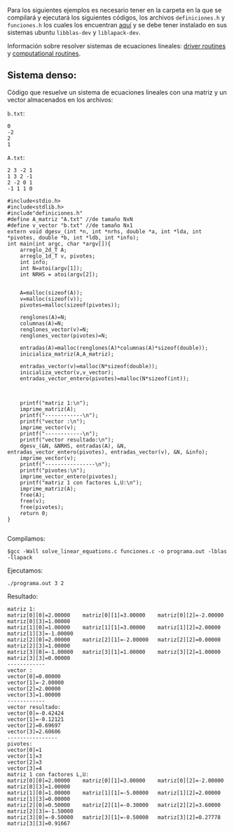 Para los siguientes ejemplos es necesario tener en la carpeta en la que se compilará y ejecutará los siguientes códigos, los archivos `definiciones.h` y `funciones.h` los cuales los encuentran [aquí](../) y se debe tener instalado en sus sistemas ubuntu `libblas-dev` y `liblapack-dev`.

Información sobre resolver sistemas de ecuaciones lineales: [driver routines](http://www.netlib.org/lapack/lug/node25.html) y [computational routines](http://www.netlib.org/lapack/lug/node37.html).

## Sistema denso:

Código que resuelve un sistema de ecuaciones lineales con una matriz y un vector almacenados en los archivos:

`b.txt`:

```
0
-2
2
1
```


`A.txt`:

```
2 3 -2 1
1 3 2 -1
2 -2 0 1
-1 1 1 0
```


```
#include<stdio.h>
#include<stdlib.h>
#include"definiciones.h"
#define A_matriz "A.txt" //de tamaño NxN
#define v_vector "b.txt" //de tamaño Nx1
extern void dgesv_(int *n, int *nrhs, double *a, int *lda, int *pivotes, double *b, int *ldb, int *info);
int main(int argc, char *argv[]){
	arreglo_2d_T A;
	arreglo_1d_T v, pivotes;
	int info;
	int N=atoi(argv[1]);
	int NRHS = atoi(argv[2]);


	A=malloc(sizeof(A));
	v=malloc(sizeof(v));
	pivotes=malloc(sizeof(pivotes));

	renglones(A)=N;
	columnas(A)=N;
	renglones_vector(v)=N;
	renglones_vector(pivotes)=N;

	entradas(A)=malloc(renglones(A)*columnas(A)*sizeof(double));
	inicializa_matriz(A,A_matriz);

	entradas_vector(v)=malloc(N*sizeof(double));
	inicializa_vector(v,v_vector);
	entradas_vector_entero(pivotes)=malloc(N*sizeof(int));
	


	printf("matriz 1:\n");
	imprime_matriz(A);
	printf("------------\n");
	printf("vector :\n");
	imprime_vector(v);
	printf("------------\n");
	printf("vector resultado:\n");
	dgesv_(&N, &NRHS, entradas(A), &N, entradas_vector_entero(pivotes), entradas_vector(v), &N, &info);	
	imprime_vector(v);
	printf("----------------\n");
	printf("pivotes:\n");
	imprime_vector_entero(pivotes);
	printf("matriz 1 con factores L,U:\n");
	imprime_matriz(A);
	free(A);
	free(v);
	free(pivotes);
	return 0;
}


```

Compilamos:

```
$gcc -Wall solve_linear_equations.c funciones.c -o programa.out -lblas -llapack
```

Ejecutamos:

```
./programa.out 3 2
```

Resultado:

```
matriz 1:
matriz[0][0]=2.00000	matriz[0][1]=3.00000	matriz[0][2]=-2.00000	matriz[0][3]=1.00000
matriz[1][0]=1.00000	matriz[1][1]=3.00000	matriz[1][2]=2.00000	matriz[1][3]=-1.00000
matriz[2][0]=2.00000	matriz[2][1]=-2.00000	matriz[2][2]=0.00000	matriz[2][3]=1.00000
matriz[3][0]=-1.00000	matriz[3][1]=1.00000	matriz[3][2]=1.00000	matriz[3][3]=0.00000
------------
vector :
vector[0]=0.00000
vector[1]=-2.00000
vector[2]=2.00000
vector[3]=1.00000
------------
vector resultado:
vector[0]=-0.42424
vector[1]=-0.12121
vector[2]=0.69697
vector[3]=2.60606
----------------
pivotes:
vector[0]=1
vector[1]=3
vector[2]=3
vector[3]=4
matriz 1 con factores L,U:
matriz[0][0]=2.00000	matriz[0][1]=3.00000	matriz[0][2]=-2.00000	matriz[0][3]=1.00000
matriz[1][0]=1.00000	matriz[1][1]=-5.00000	matriz[1][2]=2.00000	matriz[1][3]=0.00000
matriz[2][0]=0.50000	matriz[2][1]=-0.30000	matriz[2][2]=3.60000	matriz[2][3]=-1.50000
matriz[3][0]=-0.50000	matriz[3][1]=-0.50000	matriz[3][2]=0.27778	matriz[3][3]=0.91667

```
